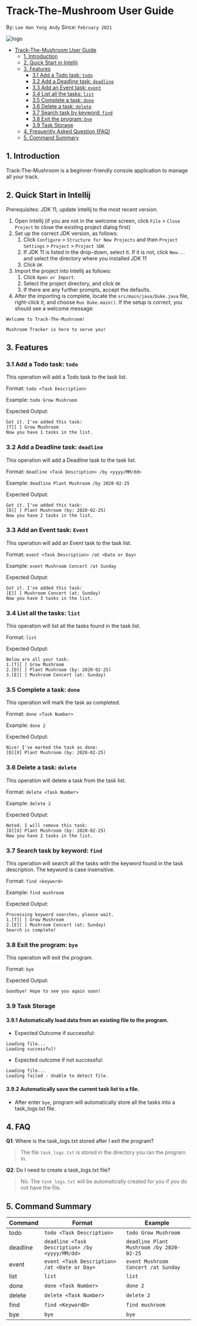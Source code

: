 # Track-The-Mushroom User Guide
By: `Lee Han Yong Andy` Since: `February 2021`

![logo](https://encrypted-tbn0.gstatic.com/images?q=tbn:ANd9GcQ1LaKa9rD5VVLnenXNNu_K41jslGmqFI6amA&usqp=CAU)

- [Track-The-Mushroom User Guide](#track-the-mushroom-user-guide)
    * [1. Introduction](#1-introduction)
    * [2. Quick Start in Intellij](#2-quick-start-in-intellij)
    * [3. Features](#3-features)
      + [3.1 Add a Todo task: `todo`](#31-add-a-todo-task-todo)
      + [3.2 Add a Deadline task: `deadline`](#32-add-a-deadline-task-deadline)
      + [3.3 Add an Event task: `event`](#33-add-an-event-task-event)
      + [3.4 List all the tasks: `list`](#34-list-all-the-tasks-list)
      + [3.5 Complete a task: `done`](#35-complete-a-task-done)
      + [3.6 Delete a task: `delete`](#36-delete-a-task-delete)
      + [3.7 Search task by keyword: `find`](#37-search-task-by-keyword-find)
      + [3.8 Exit the program: `bye`](#38-exit-the-program-bye)
      + [3.9 Task Storage](#39-task-storage)
    * [4. Frequently Asked Question (FAQ)](#4-faq)
    * [5. Command Summary](#5-command-summary)


## 1. Introduction 
Track-The-Mushroom is a beginner-friendly console application to manage all your track.

## 2. Quick Start in Intellij
Prerequisites: JDK 11, update Intellij to the most recent version.

1. Open Intellij (if you are not in the welcome screen, click `File` > `Close Project` to close the existing project dialog first)
2. Set up the correct JDK version, as follows:
    1. Click `Configure` > `Structure for New Projects` and then `Project Settings` > `Project` > `Project SDK`
    2. If JDK 11 is listed in the drop-down, select it. If it is not, click `New...` and select the directory where you installed JDK 11
    3. Click `OK`
3. Import the project into Intellij as follows:
    1. Click `Open or Import`.
    2. Select the project directory, and click `OK`
    3. If there are any further prompts, accept the defaults.
4. After the importing is complete, locate the `src/main/java/Duke.java` file, right-click it, and choose `Run Duke.main()`. If the setup is correct, you should see a welcome message:

```
Welcome to Track-The-Mushroom!

Mushroom Tracker is here to serve you!
```

## 3. Features
### 3.1 Add a Todo task: `todo`
This operation will add a Todo task to the task list.

Format: `todo <Task Description>`

Example: `todo Grow Mushroom`

Expected Output:
```
Got it. I've added this task:
[T][ ] Grow Mushroom
Now you have 1 tasks in the list.
```
### 3.2 Add a Deadline task: `deadline`
This operation will add a Deadline task to the task list.

Format: `deadline <Task Description> /by <yyyy/MM/dd>`

Example: `deadline Plant Mushroom /by 2020-02-25`

Expected Output:
```
Got it. I've added this task:
[D][ ] Plant Mushroom (by: 2020-02-25)
Now you have 2 tasks in the list.
```

### 3.3 Add an Event task: `Event`
This operation will add an Event task to the task list.

Format: `event <Task Description> /at <Date or Day>`

Example: `event Mushroom Concert /at Sunday`

Expected Output:
```
Got it. I've added this task:
[E][ ] Mushroom Concert (at: Sunday)
Now you have 3 tasks in the list.
```

### 3.4 List all the tasks: `list`
This operation will list all the tasks found in the task list.

Format: `list`

Expected Output:
```
Below are all your task:
1.[T][ ] Grow Mushroom
2.[D][ ] Plant Mushroom (by: 2020-02-25)
3.[E][ ] Mushroom Concert (at: Sunday)
```

### 3.5 Complete a task: `done`
This operation will mark the task as completed.

Format: `done <Task Number>`

Example: `done 2`

Expected Output:
```
Nice! I've marked the task as done:
[D][X] Plant Mushroom (by: 2020-02-25)
```

### 3.6 Delete a task: `delete`
This operation will delete a task from the task list.

Format: `delete <Task Number>`

Example: `delete 2`

Expected Output:
```
Noted. I will remove this task:
[D][X] Plant Mushroom (by: 2020-02-25)
Now you have 2 tasks in the list.
```

### 3.7 Search task by keyword: `find`
This operation will search all the tasks with the keyword found in the task description.
The keyword is case insensitive.

Format: `find <keyword>`

Example: `find mushroom`

Expected Output:
```
Processing keyword searches, please wait.
1.[T][ ] Grow Mushroom
2.[E][ ] Mushroom Concert (at: Sunday)
Search is complete!
```

### 3.8 Exit the program: `bye`
This operation will exit the program.

Format: `bye`

Expected Output:
```
Goodbye! Hope to see you again soon!
```

### 3.9 Task Storage
#### 3.9.1 Automatically load data from an existing file to the program.
* Expected Outcome if successful:
```
Loading file...
Loading successful!
```
   
* Expected outcome if not successful:
     
```
Loading file...
Loading failed - Unable to detect file.
```
#### 3.9.2 Automatically save the current task list to a file.
* After enter `bye`, program will automatically store all the tasks into a task_logs.txt file.

## 4. FAQ
**Q1**: Where is the task_logs.txt stored after I exit the program?

> The file `task_logs.txt` is stored in the directory you ran the program in.

**Q2**: Do I need to create a task_logs.txt file?

> No. The `task_logs.txt` will be automatically created for you if you do not have the file.

## 5. Command Summary
|Command   | Format                                            | Example                                   
|--------- | ------------------------------------------------- | ----------------------------------------- 
|todo      | `todo <Task Description>`                         | `todo Grow Mushroom`                      
|deadline  | `deadline <Task Description> /by <yyyy/MM/dd>`    | `deadline Plant Mushroom /by 2020-02-25`  
|event     | `event <Task Description> /at <Date or Day>`      | `event Mushroom Concert /at Sunday`       
|list      | `list`                                            | `list`                                    
|done      | `done <Task Number>`                              | `done 2`                                  
|delete    | `delete <Task Number>`                            | `delete 2`                                
|find      | `find <KeywordD>`                                 | `find mushroom`                           
|bye       | `bye`                                             | `bye`                                     
